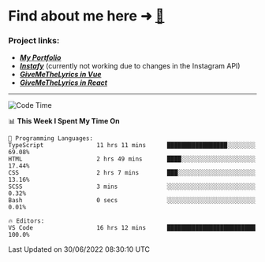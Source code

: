 # Find about me here ➜ [🧑](https://pauabella.dev)

### Project links:
- ***[My Portfolio](https://pauabella.dev)***
- ***[Instafy](https://instafy.me)*** (currently not working due to changes in the Instagram API)
- ***[GiveMeTheLyrics in Vue](https://lyrics.pauabella.dev)***
- ***[GiveMeTheLyrics in React](https://pauabella.dev/GiveMeTheLyrics)***

---
<!--START_SECTION:waka-->
![Code Time](http://img.shields.io/badge/Code%20Time-1%2C215%20hrs%2022%20mins-blue)

📊 **This Week I Spent My Time On** 

```text
💬 Programming Languages: 
TypeScript               11 hrs 11 mins      █████████████████░░░░░░░░   69.08% 
HTML                     2 hrs 49 mins       ████░░░░░░░░░░░░░░░░░░░░░   17.44% 
CSS                      2 hrs 7 mins        ███░░░░░░░░░░░░░░░░░░░░░░   13.16% 
SCSS                     3 mins              ░░░░░░░░░░░░░░░░░░░░░░░░░   0.32% 
Bash                     0 secs              ░░░░░░░░░░░░░░░░░░░░░░░░░   0.01%

🔥 Editors: 
VS Code                  16 hrs 12 mins      █████████████████████████   100.0%

```


 Last Updated on 30/06/2022 08:30:10 UTC
<!--END_SECTION:waka-->
